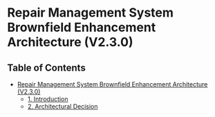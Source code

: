 # Repair Management System Brownfield Enhancement Architecture (V2.3.0)

## Table of Contents

- [Repair Management System Brownfield Enhancement Architecture (V2.3.0)](#table-of-contents)
  - [1. Introduction](#1-introduction)
  - [2. Architectural Decision](#2-architectural-decision)
